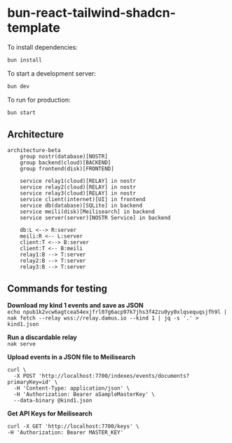 # bun-react-tailwind-shadcn-template

To install dependencies:

```bash
bun install
```

To start a development server:

```bash
bun dev
```

To run for production:

```bash
bun start
```

## Architecture

```mermaid
architecture-beta
    group nostr(database)[NOSTR]
    group backend(cloud)[BACKEND]
    group frontend(disk)[FRONTEND]

    service relay1(cloud)[RELAY] in nostr
    service relay2(cloud)[RELAY] in nostr
    service relay3(cloud)[RELAY] in nostr
    service client(internet)[UI] in frontend
    service db(database)[SQLite] in backend
    service meili(disk)[Meilisearch] in backend
    service server(server)[NOSTR Service] in backend

    db:L <--> R:server
    meili:R <-- L:server
    client:T <--> B:server
    client:T <-- B:meili
    relay1:B --> T:server
    relay2:B --> T:server
    relay3:B --> T:server
```

## Commands for testing

**Download my kind 1 events and save as JSON**  
`echo npub1k2vcw6agtcea54exjfrl07g6acp97k7jhs3f42zu0yy0xlqsequqsjfh9l | nak fetch --relay wss://relay.damus.io --kind 1 | jq -s '.' > kind1.json`

**Run a discardable relay**  
`nak serve`

**Upload events in a JSON file to Meilisearch**  
```
curl \
  -X POST 'http://localhost:7700/indexes/events/documents?primaryKey=id' \
  -H 'Content-Type: application/json' \
  -H 'Authorization: Bearer aSampleMasterKey' \
  --data-binary @kind1.json
```

**Get API Keys for Meilisearch**  
```
curl -X GET 'http://localhost:7700/keys' \
-H 'Authorization: Bearer MASTER_KEY'
```
